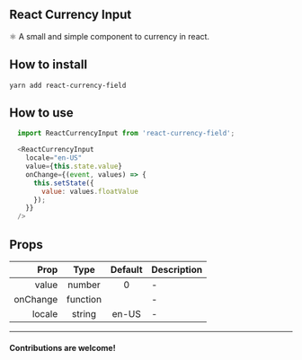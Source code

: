 ## React Currency Input

⚛️ A small and simple component to currency in react.

## How to install
```
yarn add react-currency-field
```

## How to use
```javascript
  import ReactCurrencyInput from 'react-currency-field';

  <ReactCurrencyInput
    locale="en-US"
    value={this.state.value}
    onChange={(event, values) => {
      this.setState({
        value: values.floatValue
      });
    }}
  />
```

## Props
| Prop | Type | Default | Description |
|-----:|:----:|:----:|:----|
| value | number | 0 | - |
| onChange | function |  | - |
| locale | string | en-US | - |


---------------------------------

#### Contributions are welcome!